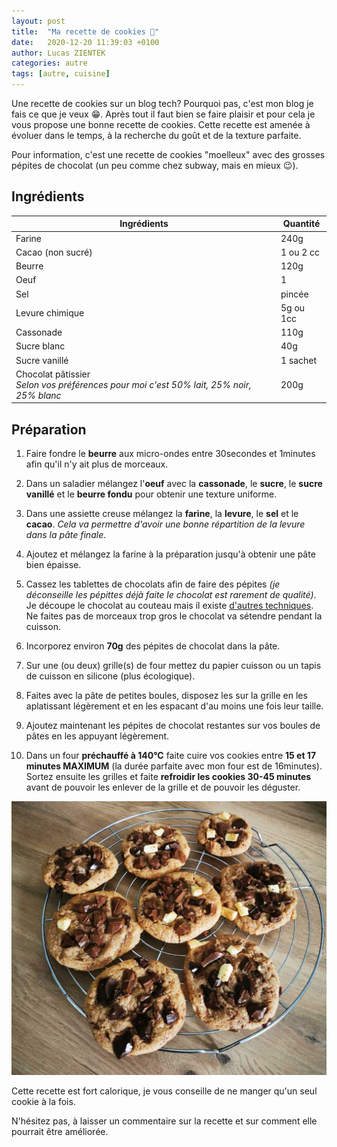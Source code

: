 ```yaml
---
layout: post
title:  "Ma recette de cookies 🍪"
date:   2020-12-20 11:39:03 +0100
author: Lucas ZIENTEK
categories: autre
tags: [autre, cuisine]
---
```


Une recette de cookies sur un blog tech? Pourquoi pas, c'est mon blog je fais ce que je veux 😁.
Après tout il faut bien se faire plaisir et pour cela je vous propose une bonne recette de cookies.
Cette recette est amenée à évoluer dans le temps, à la recherche du goût et de la texture parfaite.

Pour information, c'est une recette de cookies "moelleux" avec des grosses pépites de chocolat (un peu comme chez subway, mais en mieux 😉).


## Ingrédients

| Ingrédients | Quantité |
|-----|-----|
| Farine | 240g |
| Cacao (non sucré) | 1 ou 2 cc | 
| Beurre | 120g  |
| Oeuf | 1 |
| Sel | pincée |
| Levure chimique | 5g ou 1cc |
| Cassonade | 110g |
| Sucre blanc | 40g |
| Sucre vanillé | 1 sachet |
| Chocolat pâtissier <br>_Selon vos préférences pour moi c'est 50% lait, 25% noir, 25% blanc_| 200g |

## Préparation
1. Faire fondre le __beurre__ aux micro-ondes entre 30secondes et 1minutes afin qu'il n'y ait plus de morceaux.

2. Dans un saladier mélangez l'__oeuf__ avec la __cassonade__, le __sucre__, le __sucre vanillé__ et le __beurre fondu__ pour obtenir une texture uniforme.

3. Dans une assiette creuse mélangez la __farine__, la __levure__, le __sel__ et le __cacao__. _Cela va permettre d'avoir une bonne répartition de la levure dans la pâte finale_.

4. Ajoutez et mélangez la farine à la préparation jusqu'à obtenir une pâte bien épaisse.

5. Cassez les tablettes de chocolats afin de faire des pépites _(je déconseille les pépittes déjà faite le chocolat est rarement de qualité)_. Je découpe le chocolat au couteau mais il existe [d'autres techniques](https://www.femmeactuelle.fr/cuisine/guides-cuisine/comment-faire-des-pepites-de-chocolat-nos-3-astuces-faciles-2081046). Ne faites pas de morceaux trop gros le chocolat va sétendre pendant la cuisson.

6. Incorporez environ __70g__ des pépites de chocolat dans la pâte.

7. Sur une (ou deux) grille(s) de four mettez du papier cuisson ou un tapis de cuisson en silicone (plus écologique).

8. Faites avec la pâte de petites boules, disposez les sur la grille en les aplatissant légèrement et en les espacant d'au moins une fois leur taille.

9. Ajoutez maintenant les pépites de chocolat restantes sur vos boules de pâtes en les appuyant légèrement.

10. Dans un four __préchauffé à 140°C__ faite cuire vos cookies entre __15 et 17 minutes MAXIMUM__ (la durée parfaite avec mon four est de 16minutes). Sortez ensuite les grilles et faite __refroidir les cookies 30-45 minutes__ avant de pouvoir les enlever de la grille et de pouvoir les déguster.

![Cookies](/assets/img/cookies.jpg)  

Cette recette est fort calorique, je vous conseille de ne manger qu'un seul cookie à la fois.

N'hésitez pas, à laisser un commentaire sur la recette et sur comment elle pourrait être améliorée.

